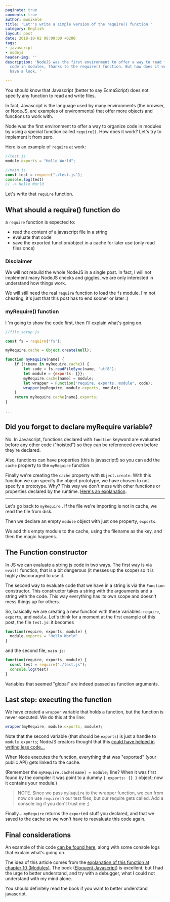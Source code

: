 ```yaml
---
paginate: true
comments: true
author: musikele
title: 'Let''s write a simple version of the require() function '
category: English
layout: post
date: 2018-10-02 00:00:00 +0200
tags:
- javascript
- nodejs
header-img: ''
description: 'NodeJS was the first environment to offer a way to read files and organize
  code in modules, thanks to the require() function. But how does it work? Let''s
  have a look. '

---
```

You should know that Javascript (better to say EcmaScript) does not specify any function to read and write files.

In fact, Javascript is the language used by many environments (the browser, or NodeJS, are examples of environments) that offer more objects and functions to work with.

Node was the first environment to offer a way to organize code in modules by using a special function called `require()`. How does it work? Let's try to implement it from zero.

Here is an example of `require` at work:

```javascript
//test.js
module.exports = "Hello World";
```

```javascript
//main.js
const test = require("./test.js"); 
console.log(test) 
// -> Hello World 
```

Let's write that `require` function.

## What should a require() function do

a `require` function is expected to:

* read the content of a javascript file in a string
* evaluate that code
* save the exported function/object in a cache for later use (only read files once)

### Disclaimer

We will not rebuild the whole NodeJS in a single post. In fact, I will not implement many NodeJS checks and giggles, we are only interested in understand how things work.

We will still need the real `require` function to load the `fs` module. I'm not cheating, it's just that this post has to end sooner or later :)

### myRequire() function

I 'm going to show the code first, then I'll explain what's going on.

```javascript
//file setup.js

const fs = require('fs');

myRequire.cache = Object.create(null); 

function myRequire(name) {   
    if (!(name in myRequire.cache)) {     
        let code = fs.readFileSync(name, 'utf8');     
        let module = {exports: {}};
        myRequire.cache[name] = module;     
        let wrapper = Function("require, exports, module", code);     
        wrapper(myRequire, module.exports, module);   
    }
    return myRequire.cache[name].exports;
}

...
```

## Did you forget to declare myRequire variable?

No. In Javascript, functions declared with `function` keyword are evaluated before any other code ("hoisted") so they can be referenced even before they're declared.

Also, functions can have properties (this is javascript!) so you can add the `cache` property to the `myRequire` function.

Finally we're creating the `cache` property with `Object.create`. With this function we can specify the object prototype, we have chosen to not specify a prototype. Why? This way we don't mess with other functions or properties declared by the runtime. [Here's an explanation](https://www.reddit.com/r/javascript/comments/5e62us/is_there_a_reason_to_create_an_object_without_a/).

***

Let's go back to `myRequire` . If the file we're importing is not in cache, we read the file from disk.

Then we declare an empty `module` object with just one property, `exports`.

We add this empty module to the cache, using the filename as the key, and then the magic happens.

## The Function constructor

In JS we can evaluate a string js code in two ways. The first way is via `eval()` function, that is a bit dangerous (it messes up the scope) so it is highly discouraged to use it.

The second way to evaluate code that we have in a string is via the `Function` constructor. This constructor takes a string with the argouments and a string with the code. This way everything has its own scope and doesn't mess things up for others.

So, basically we are creating a new function with these variables: `require`, `exports`, and `module`. Let's think for a moment at the first example of this post, the file `test.js`: it becomes

```javascript
function(require, exports, module) {
  module.exports = "Hello World" 
}
```

and the second file, `main.js`:

```javascript 
function(require, exports, module) {
  const test = require("./test.js"); 
  console.log(test) 
}
```

Variables that seemed "global" are indeed passed as function arguments.

## Last step: executing the function

We have created a `wrapper` variable that holds a function, but the function is never executed. We do this at the line:

```javascript
wrapper(myRequire, module.exports, module); 
```

Note that the second variable (that should be `exports`) is just a handle to `module.exports`; NodeJS creators thought that this [could have helped in writing less code...](https://blog.tableflip.io/the-difference-between-module-exports-and-exports/)

When Node executes the function, everything that was "exported" (your public API) gets linked to the cache.

(Remember the `myRequire.cache[name] = module;` line? When it was first found by the compiler it was point to a dummy `{ exports: {} }` object; now it contains your module.)

> NOTE. Since we pass `myRequire` to the wrapper function, we can from now on use `require` in our test files, but our require gets called. Add a console.log if you don't trust me ;)

Finally... `myRequire` returns the `export`ed stuff you declared, and that we saved to the cache so we won't have to reevaluate this code again.

## Final considerations

An example of this code [can be found here](https://github.com/musikele/require-example), along with some console logs that explain what's going on.

The idea of this article comes from the [explanation of this function at chapter 10 (Modules)](https://eloquentjavascript.net/10_modules.html#h_N33QHgUxbG). The book ([Eloquent Javascript](www.eloquentjavascript.net)) is excellent, but I had the urge to better understand, and try with a debugger, what I could not understand with my mind alone. 

You should definitely read the book if you want to better understand javascript.